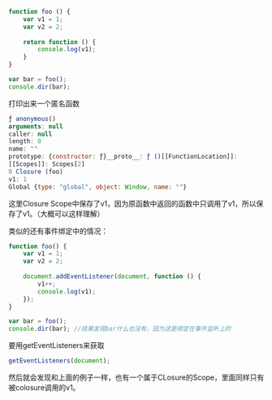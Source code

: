 ```js
function foo () {
	var v1 = 1;
	var v2 = 2;
	
	return function () {
		console.log(v1);
	}
}

var bar = foo();
console.dir(bar);
```

打印出来一个匿名函数

```js
ƒ anonymous()
arguments: null
caller: null
length: 0
name: ""
prototype: {constructor: ƒ}__proto__: ƒ ()[[FunctionLocation]]: 
[[Scopes]]: Scopes[2]
0 Closure (foo)
v1: 1
Global {type: "global", object: Window, name: ""}
```

这里Closure Scope中保存了v1，因为原函数中返回的函数中只调用了v1，所以保存了v1。（大概可以这样理解）


类似的还有事件绑定中的情况：

```js
function foo() {
	var v1 = 1;
	var v2 = 2;
	
	document.addEventListener(document, function () {
		v1++;
		console.log(v1);
	});
}

var bar = foo();
console.dir(bar); //结果发现bar什么也没有，因为这是绑定在事件监听上的
```

要用getEventListeners来获取

```js
getEventListeners(document);
```

然后就会发现和上面的例子一样，也有一个属于CLosure的Scope，里面同样只有被colosure调用的v1。